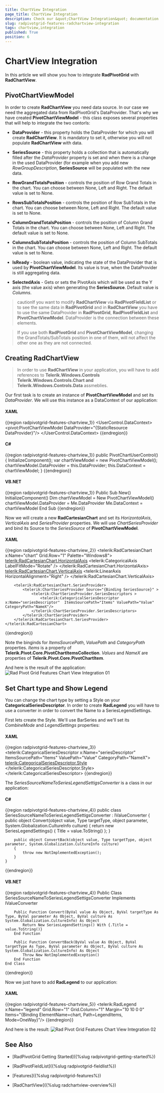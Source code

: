 ```yaml
---
title: ChartView Integration
page_title: ChartView Integration
description: Check our &quot;ChartView Integration&quot; documentation article for the RadPivotGrid {{ site.framework_name }} control.
slug: radpivotgrid-features-radchartview-integration
tags: chartview,integration
published: True
position: 6
---
```


# ChartView Integration

In this article we will show you how to integrate __RadPivotGrid__ with __RadChartView__.    

## PivotChartViewModel

In order to create __RadChartView__ you need data source. In our case we need the aggregated data from RadPivotGrid's DataProvider. That's why we have created __PivotChartViewModel__ - this class exposes several properties that will help to integrate the two contorls:        

* __DataProvider__ - this property holds the DataProvider for which you will create __RadChartView__. It is mandatory to set it, otherwise you will not populate __RadChartView__ with data.            

* __SeriesSource__ - this property holds a collection that is automatically filled after the *DataProvider* property is set and when there is a change in the used DataProvider (for example when you add new *RowGroupDescription*, __SeriesSource__ will be populated with the new data.            

* __RowGrandTotalsPosition__ - controls the position of Row Grand Totals  in the chart. You can choose between None, Left and Right. The default value is set to None.            

* __RowsSubTotalsPosition__ - controls the position of Row SubTotals in the chart. You can choose between None, Left and Right. The default value is set to None.

* __ColumnGrandTotalsPosition__ - controls the position of Column Grand Totals in the chart. You can choose between None, Left and Right. The default value is set to None.

* __ColumnsSubTotalsPosition__ - controls the position of Column SubTotals in the chart. You can choose between None, Left and Right. The default value is set to None.

* __IsReady__ - boolean value, indicating the state of the DataProvider that is used by __PivotChartViewModel__. Its value is true, when the DataProvider is still aggregating data.            

* __SelectedAxis__ - Gets or sets the PivotAxis which will be used as the Y axis (the value axis) when generating the __SeriesSource__. Default value is *Columns*.

>cautionIf you want to modify __RadChartView__ via __RadPivotFieldList__ or to see the same data in __RadPivotGrid__ and in __RadChartView__ you have to use the same DataProvider in __RadPivotGrid__, __RadPivotFieldList__ and __PivotChartViewModel__. DataProvider is the connection between these elements.

>If you use both __RadPivotGrid__ and __PivotChartViewModel__, changing the GrandTotals/SubTotals position in one of them, will not affect the other one as they are not connected.          

## Creating RadChartView

>In order to use __RadChartView__ in your application, you will have to add references to __Telerik.Windows.Controls Telerik.Windows.Controls.Chart and Telerik.Windows.Controls.Data__ assmeblies.          

Our first task is to create an instance of __PivotChartViewModel__ and set its *DataProvider*. We will use this instance as a DataContext of our application:        

#### __XAML__

{{region radpivotgrid-features-chartview_1}}
	<UserControl.DataContext>
	    <pivot:PivotChartViewModel DataProvider="{StaticResource DataProvider}"/>
	</UserControl.DataContext>
{{endregion}}

#### __C#__

{{region radpivotgrid-features-chartview_1}}
	public PivotChartUserControl()
	{
	    InitializeComponent();
	    var chartViewModel = new PivotChartViewModel();
	    chartViewModel.DataProvider = this.DataProvider;
	    this.DataContext = chartViewModel;
	}
{{endregion}}

#### __VB.NET__

{{region radpivotgrid-features-chartview_1}}
	Public Sub New()
		InitializeComponent()
		Dim chartViewModel = New PivotChartViewModel()
		chartViewModel.DataProvider = Me.DataProvider
		Me.DataContext = chartViewModel
	End Sub
{{endregion}}

Now we will create a new __RadCartesianChart__ and set its *HorizontalAxis*, *VerticalAxis* and *SeriesProvider* properties. We will use *ChartSeriesProvider* and bind its Source to the *SeriesSource* of __PivotChartViewModel__.        

#### __XAML__

{{region radpivotgrid-features-chartview_2}}
	<telerik:RadCartesianChart x:Name="chart"  Grid.Row="1" Palette="Windows8">
	    <telerik:RadCartesianChart.HorizontalAxis>
	        <telerik:CategoricalAxis LabelFitMode="Rotate" />
	    </telerik:RadCartesianChart.HorizontalAxis>
	    <telerik:RadCartesianChart.VerticalAxis>
	        <telerik:LinearAxis HorizontalAlignment="Right" />
	    </telerik:RadCartesianChart.VerticalAxis>
	
	    <telerik:RadCartesianChart.SeriesProvider>
	        <telerik:ChartSeriesProvider Source="{Binding SeriesSource}" >
	            <telerik:ChartSeriesProvider.SeriesDescriptors >
	                <telerik:CategoricalSeriesDescriptor  x:Name="seriesDescriptor"  ItemsSourcePath="Items" ValuePath="Value" CategoryPath="NameX"/>
	            </telerik:ChartSeriesProvider.SeriesDescriptors>
	        </telerik:ChartSeriesProvider>
	    </telerik:RadCartesianChart.SeriesProvider>
	</telerik:RadCartesianChart>
{{endregion}}

Note the binginds for *ItemsSourcePath*, *ValuePath* and *CategoryPath* properties. *Items* is a property of __Telerik.Pivot.Core.PivotChartItemsCollection__. *Values* and *NameX* are properties of __Telerik.Pivot.Core.PivotChartItem__.      

And here is the result of the application:
![Rad Pivot Grid Features Chart View Integration 01](images/RadPivotGrid_Features_ChartViewIntegration_01.png)

## Set Chart type and Show Legend

You can change the chart type by setting a Style on your __CategoricalSeriesDescriptor__. In order to create __RadLegend__ you will have to use a converter in order to convert the Name to a SeriesLegendSettings.        

First lets create the Style. We'll use BarSeries and we'll set its *CombineMode* and *LegendSettings* properties:         

#### __XAML__

{{region radpivotgrid-features-chartview_3}}
	<telerik:CategoricalSeriesDescriptor  x:Name="seriesDescriptor"  ItemsSourcePath="Items" ValuePath="Value" CategoryPath="NameX">
	    <telerik:CategoricalSeriesDescriptor.Style>
	        <Style TargetType="telerik:BarSeries">
	            <Setter Property="CombineMode" Value="Stack"/>
	            <Setter Property="LegendSettings" Value="{Binding Name, Converter={StaticResource SeriesSourceNameToSeriesLegendSettigsConverter}}"/>
	        </Style>
	    </telerik:CategoricalSeriesDescriptor.Style>
	</telerik:CategoricalSeriesDescriptor>
{{endregion}}

The *SeriesSourceNameToSeriesLegendSettigsConverter* is a class in our application:        

#### __C#__

{{region radpivotgrid-features-chartview_4}}
	public class SeriesSourceNameToSeriesLegendSettigsConverter : IValueConverter
	{
	    public object Convert(object value, Type targetType, object parameter, System.Globalization.CultureInfo culture)
	    {
	        return new SeriesLegendSettings() 
	        { 
	            Title = value.ToString() 
	        };
	    }
	
	    public object ConvertBack(object value, Type targetType, object parameter, System.Globalization.CultureInfo culture)
	    {
	        throw new NotImplementedException();
	    }
	}
{{endregion}}

#### __VB.NET__

{{region radpivotgrid-features-chartview_4}}
	Public Class SeriesSourceNameToSeriesLegendSettigsConverter
		Implements IValueConverter
	
		Public Function Convert(ByVal value As Object, ByVal targetType As Type, ByVal parameter As Object, ByVal culture As System.Globalization.CultureInfo) As Object
			Return New SeriesLegendSettings() With {.Title = value.ToString()}
		End Function
	
		Public Function ConvertBack(ByVal value As Object, ByVal targetType As Type, ByVal parameter As Object, ByVal culture As System.Globalization.CultureInfo) As Object
			Throw New NotImplementedException()
		End Function
	End Class
{{endregion}}

Now we just have to add __RadLegend__ to our application:        

#### __XAML__

{{region radpivotgrid-features-chartview_5}}
	<telerik:RadLegend x:Name="legend" Grid.Row="1" Grid.Column="1" Margin="10 10 0 0" Items="{Binding ElementName=chart, Path=LegendItems, Mode=OneWay}"/>
{{endregion}}

And here is the result:
![Rad Pivot Grid Features Chart View Integration 02](images/RadPivotGrid_Features_ChartViewIntegration_02.png)

## See Also

 * [RadPivotGrid Getting Started]({%slug radpivotgrid-getting-started%})

 * [RadPivotFieldList]({%slug radpivotgrid-fieldlist%})

 * [Features]({%slug radpivotgrid-features%})

 * [RadChartView]({%slug radchartview-overview%})
